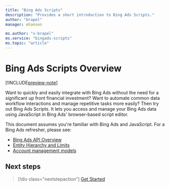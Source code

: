 ```yaml
---
title: "Bing Ads Scripts"
description: "Provides a short introduction to Bing Ads Scripts."
author: "brapel"
manager: ehansen

ms.author: "v-brapel"
ms.service: "bingads-scripts"
ms.topic: "article"
---
```


# Bing Ads Scripts Overview

[!INCLUDE[preview-note](./includes/preview-note.md)]

Want to quickly and easily integrate with Bing Ads without the need for a significant up front financial investment? Want to automate common data workflow interactions and manage repetitive tasks more easily? Then try out Bing Ads Scripts. It lets you access and manage your Bing Ads data using JavaScript in Bing Ads' browser-based script editor.

This document assumes you're familiar with Bing Ads and JavaScript. For a Bing Ads refresher, please see:

- [Bing Ads API Overview](/bingads/guides/index)
- [Entity Hierarchy and Limits](/bingads/guides/entity-hierarchy-limits) 
- [Account management models](/bingads/guides/customer-accounts)

## Next steps

> [!div  class="nextstepaction"]
> [Get Started](./get-started.md)
